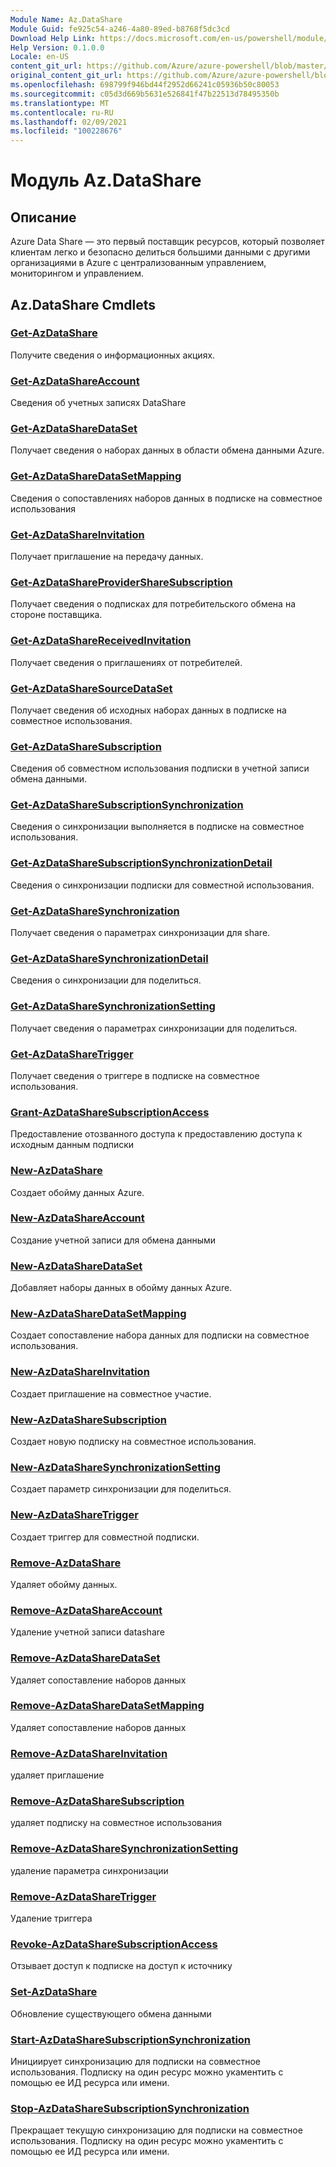 ```yaml
---
Module Name: Az.DataShare
Module Guid: fe925c54-a246-4a80-89ed-b8768f5dc3cd
Download Help Link: https://docs.microsoft.com/en-us/powershell/module/az.datashare
Help Version: 0.1.0.0
Locale: en-US
content_git_url: https://github.com/Azure/azure-powershell/blob/master/src/DataShare/DataShare/help/Az.DataShare.md
original_content_git_url: https://github.com/Azure/azure-powershell/blob/master/src/DataShare/DataShare/help/Az.DataShare.md
ms.openlocfilehash: 698799f946bd44f2952d66241c05936b50c80053
ms.sourcegitcommit: c05d3d669b5631e526841f47b22513d78495350b
ms.translationtype: MT
ms.contentlocale: ru-RU
ms.lasthandoff: 02/09/2021
ms.locfileid: "100228676"
---
```

# Модуль Az.DataShare
## Описание
Azure Data Share — это первый поставщик ресурсов, который позволяет клиентам легко и безопасно делиться большими данными с другими организациями в Azure с централизованным управлением, мониторингом и управлением.

## Az.DataShare Cmdlets
### [Get-AzDataShare](Get-AzDataShare.md)
Получите сведения о информационных акциях.

### [Get-AzDataShareAccount](Get-AzDataShareAccount.md)
Сведения об учетных записях DataShare

### [Get-AzDataShareDataSet](Get-AzDataShareDataSet.md)
Получает сведения о наборах данных в области обмена данными Azure.

### [Get-AzDataShareDataSetMapping](Get-AzDataShareDataSetMapping.md)
Сведения о сопоставлениях наборов данных в подписке на совместное использования

### [Get-AzDataShareInvitation](Get-AzDataShareInvitation.md)
Получает приглашение на передачу данных.

### [Get-AzDataShareProviderShareSubscription](Get-AzDataShareProviderShareSubscription.md)
Получает сведения о подписках для потребительского обмена на стороне поставщика.

### [Get-AzDataShareReceivedInvitation](Get-AzDataShareReceivedInvitation.md)
Получает сведения о приглашениях от потребителей.

### [Get-AzDataShareSourceDataSet](Get-AzDataShareSourceDataSet.md)
Получает сведения об исходных наборах данных в подписке на совместное использования.

### [Get-AzDataShareSubscription](Get-AzDataShareSubscription.md)
Сведения об совместном использования подписки в учетной записи обмена данными.

### [Get-AzDataShareSubscriptionSynchronization](Get-AzDataShareSubscriptionSynchronization.md)
Сведения о синхронизации выполняется в подписке на совместное использования.

### [Get-AzDataShareSubscriptionSynchronizationDetail](Get-AzDataShareSubscriptionSynchronizationDetail.md)
Сведения о синхронизации подписки для совместной использования.

### [Get-AzDataShareSynchronization](Get-AzDataShareSynchronization.md)
Получает сведения о параметрах синхронизации для share.

### [Get-AzDataShareSynchronizationDetail](Get-AzDataShareSynchronizationDetail.md)
Сведения о синхронизации для поделиться.

### [Get-AzDataShareSynchronizationSetting](Get-AzDataShareSynchronizationSetting.md)
Получает сведения о параметрах синхронизации для поделиться.

### [Get-AzDataShareTrigger](Get-AzDataShareTrigger.md)
Получает сведения о триггере в подписке на совместное использования.

### [Grant-AzDataShareSubscriptionAccess](Grant-AzDataShareSubscriptionAccess.md)
Предоставление отозванного доступа к предоставлению доступа к исходным данным подписки

### [New-AzDataShare](New-AzDataShare.md)
Создает обойму данных Azure.

### [New-AzDataShareAccount](New-AzDataShareAccount.md)
Создание учетной записи для обмена данными

### [New-AzDataShareDataSet](New-AzDataShareDataSet.md)
Добавляет наборы данных в обойму данных Azure.

### [New-AzDataShareDataSetMapping](New-AzDataShareDataSetMapping.md)
Создает сопоставление набора данных для подписки на совместное использования.

### [New-AzDataShareInvitation](New-AzDataShareInvitation.md)
Создает приглашение на совместное участие.

### [New-AzDataShareSubscription](New-AzDataShareSubscription.md)
Создает новую подписку на совместное использования.

### [New-AzDataShareSynchronizationSetting](New-AzDataShareSynchronizationSetting.md)
Создает параметр синхронизации для поделиться.

### [New-AzDataShareTrigger](New-AzDataShareTrigger.md)
Создает триггер для совместной подписки.

### [Remove-AzDataShare](Remove-AzDataShare.md)
Удаляет обойму данных.

### [Remove-AzDataShareAccount](Remove-AzDataShareAccount.md)
Удаление учетной записи datashare

### [Remove-AzDataShareDataSet](Remove-AzDataShareDataSet.md)
Удаляет сопоставление наборов данных

### [Remove-AzDataShareDataSetMapping](Remove-AzDataShareDataSetMapping.md)
Удаляет сопоставление наборов данных

### [Remove-AzDataShareInvitation](Remove-AzDataShareInvitation.md)
удаляет приглашение

### [Remove-AzDataShareSubscription](Remove-AzDataShareSubscription.md)
удаляет подписку на совместное использования

### [Remove-AzDataShareSynchronizationSetting](Remove-AzDataShareSynchronizationSetting.md)
удаление параметра синхронизации

### [Remove-AzDataShareTrigger](Remove-AzDataShareTrigger.md)
Удаление триггера

### [Revoke-AzDataShareSubscriptionAccess](Revoke-AzDataShareSubscriptionAccess.md)
Отзывает доступ к подписке на доступ к источнику

### [Set-AzDataShare](Set-AzDataShare.md)
Обновление существующего обмена данными

### [Start-AzDataShareSubscriptionSynchronization](Start-AzDataShareSubscriptionSynchronization.md)
Инициирует синхронизацию для подписки на совместное использования. Подписку на один ресурс можно укаментить с помощью ее ИД ресурса или имени.

### [Stop-AzDataShareSubscriptionSynchronization](Stop-AzDataShareSubscriptionSynchronization.md)
Прекращает текущую синхронизацию для подписки на совместное использования. Подписку на один ресурс можно укаментить с помощью ее ИД ресурса или имени.

